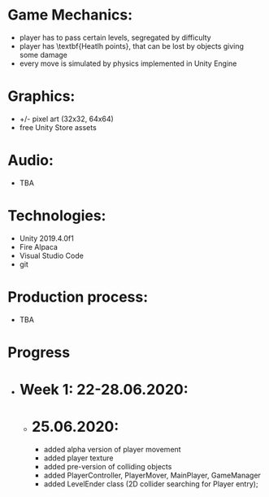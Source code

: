 # Game Mechanics:
* player has to pass certain levels, segregated by difficulty
* player has \textbf{Heatlh points}, that can be lost by objects giving some damage
* every move is simulated by physics implemented in Unity Engine
# Graphics:
* +/- pixel art (32x32, 64x64)
* free Unity Store assets
# Audio:
* TBA
# Technologies:
* Unity 2019.4.0f1
* Fire Alpaca
* Visual Studio Code
* git
# Production process:
* TBA
    
# Progress
* # Week 1: 22-28.06.2020:
    * # 25.06.2020:
        * added alpha version of player movement
        * added player texture
        * added pre-version of colliding objects
        * added PlayerController, PlayerMover, MainPlayer, GameManager
        * added LevelEnder class (2D collider searching for Player entry);

